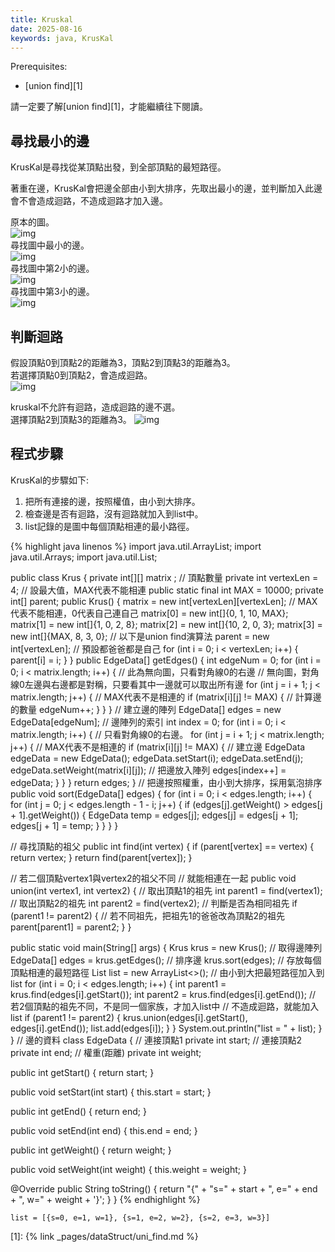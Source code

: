 ```yaml
---
title: Kruskal
date: 2025-08-16
keywords: java, KrusKal
---
```

Prerequisites:

- [union find][1]

請一定要了解[union find][1]，才能繼續往下閱讀。<br>

## 尋找最小的邊
KrusKal是尋找從某頂點出發，到全部頂點的最短路徑。<br>

著重在邊，KrusKal會把邊全部由小到大排序，先取出最小的邊，並判斷加入此邊會不會造成迴路，不造成迴路才加入邊。<br>

原本的圖。<br>
![img]({{site.imgurl}}/java_datastruct/krus1.png)<br>
尋找圖中最小的邊。<br>
![img]({{site.imgurl}}/java_datastruct/krus2.png)<br>
尋找圖中第2小的邊。<br>
![img]({{site.imgurl}}/java_datastruct/krus3.png)<br>
尋找圖中第3小的邊。<br>
![img]({{site.imgurl}}/java_datastruct/krus4.png)<br>

## 判斷迴路
假設頂點0到頂點2的距離為3，頂點2到頂點3的距離為3。<br>
若選擇頂點0到頂點2，會造成迴路。<br>
![img]({{site.imgurl}}/java_datastruct/krus5.png)<br>

kruskal不允許有迴路，造成迴路的邊不選。<br>
選擇頂點2到頂點3的距離為3。
![img]({{site.imgurl}}/java_datastruct/krus6.png)<br>

## 程式步驟
KrusKal的步驟如下:<br>
1. 把所有連接的邊，按照權值，由小到大排序。
2. 檢查邊是否有迴路，沒有迴路就加入到list中。
3. list記錄的是圖中每個頂點相連的最小路徑。

{% highlight java linenos %}
import java.util.ArrayList;
import java.util.Arrays;
import java.util.List;

public class Krus {
  private int[][] matrix ;
  // 頂點數量
  private int vertexLen = 4;
  // 設最大值，MAX代表不能相連
  public static final int MAX = 10000;
  private int[] parent;
  public Krus() {
    matrix = new int[vertexLen][vertexLen];
    // MAX代表不能相連，0代表自己連自己
    matrix[0] = new int[]{0, 1, 10, MAX};
    matrix[1] = new int[]{1, 0, 2, 8};
    matrix[2] = new int[]{10, 2, 0, 3};
    matrix[3] = new int[]{MAX, 8, 3, 0};
    // 以下是union find演算法
    parent = new int[vertexLen];
    // 預設都爸爸都是自己
    for (int i = 0; i < vertexLen; i++) {
      parent[i] = i;
    }
  }
  public EdgeData[] getEdges() {
    int edgeNum = 0;
    for (int i = 0; i < matrix.length; i++) {
      // 此為無向圖，只看對角線0的右邊
      // 無向圖，對角線0左邊與右邊都是對稱，只要看其中一邊就可以取出所有邊
      for (int j = i + 1; j < matrix.length; j++) {
        // MAX代表不是相連的
        if (matrix[i][j] != MAX) {
          // 計算邊的數量
          edgeNum++;
        }
      }
    }
    // 建立邊的陣列
    EdgeData[] edges = new EdgeData[edgeNum];
    // 邊陣列的索引
    int index = 0;
    for (int i = 0; i < matrix.length; i++) {
      // 只看對角線0的右邊。
      for (int j = i + 1; j < matrix.length; j++) {
        // MAX代表不是相連的
        if (matrix[i][j] != MAX) {
          // 建立邊
          EdgeData edgeData = new EdgeData();
          edgeData.setStart(i);
          edgeData.setEnd(j);
          edgeData.setWeight(matrix[i][j]);
          // 把邊放入陣列
          edges[index++] = edgeData;
        }
      }
    }
    return edges;
  }
  // 把邊按照權重，由小到大排序，採用氣泡排序
  public void sort(EdgeData[] edges) {
    for (int i = 0; i < edges.length; i++) {
      for (int j = 0; j < edges.length - 1 - i; j++) {
        if (edges[j].getWeight() > edges[j + 1].getWeight()) {
          EdgeData temp = edges[j];
          edges[j] = edges[j + 1];
          edges[j + 1] = temp;
        }
      }
    }
  }

  // 尋找頂點的祖父
  public int find(int vertex) {
    if (parent[vertex] == vertex) {
      return vertex;
    }
    return find(parent[vertex]);
  }

  // 若二個頂點vertex1與vertex2的祖父不同
  // 就能相連在一起
  public void union(int vertex1, int vertex2) {
    // 取出頂點1的祖先
    int parent1 = find(vertex1);
    // 取出頂點2的祖先
    int parent2 = find(vertex2);
    // 判斷是否為相同祖先
    if (parent1 != parent2) {
      // 若不同祖先，把祖先1的爸爸改為頂點2的祖先
      parent[parent1] = parent2;
    }
  }

  public static void main(String[] args) {
    Krus krus = new Krus();
    // 取得邊陣列
    EdgeData[] edges = krus.getEdges();
    // 排序邊
    krus.sort(edges);
    // 存放每個頂點相連的最短路徑
    List<EdgeData> list = new ArrayList<>();
    // 由小到大把最短路徑加入到list
    for (int i = 0; i < edges.length; i++) {
      int parent1 = krus.find(edges[i].getStart());
      int parent2 = krus.find(edges[i].getEnd());
      // 若2個頂點的祖先不同，不是同一個家族，才加入list中
      // 不造成迴路，就能加入list
      if (parent1 != parent2) {
        krus.union(edges[i].getStart(), edges[i].getEnd());
        list.add(edges[i]);
      }
    }
    System.out.println("list = "  + list);
  }
}
// 邊的資料
class EdgeData {
  // 連接頂點1
  private int start;
  // 連接頂點2
  private int end;
  // 權重(距離)
  private int weight;

  public int getStart() {
    return start;
  }

  public void setStart(int start) {
    this.start = start;
  }

  public int getEnd() {
    return end;
  }

  public void setEnd(int end) {
    this.end = end;
  }

  public int getWeight() {
    return weight;
  }

  public void setWeight(int weight) {
    this.weight = weight;
  }

  @Override
  public String toString() {
    return "{" +
        "s=" + start +
        ", e=" + end +
        ", w=" + weight +
        '}';
  }
}
{% endhighlight %}
```
list = [{s=0, e=1, w=1}, {s=1, e=2, w=2}, {s=2, e=3, w=3}]
```

[1]: {% link _pages/dataStruct/uni_find.md %}
